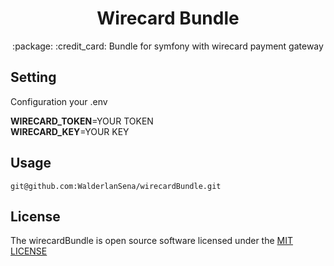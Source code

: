 <h1 align="center">Wirecard Bundle</h1>
<p align="center">:package: :credit_card: Bundle for symfony with wirecard payment gateway</p>

## Setting

Configuration your .env


**WIRECARD_TOKEN**=YOUR TOKEN
<br>
**WIRECARD_KEY**=YOUR KEY


## Usage

```
git@github.com:WalderlanSena/wirecardBundle.git
```

## License

The wirecardBundle is open source software licensed under the <a href="https://github.com/WalderlanSena/wirecardBundle/blob/master/LICENSE">MIT LICENSE</a>
